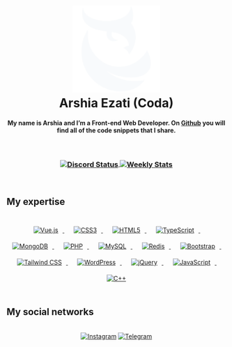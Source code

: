 <h1 align="center"><br> <a href="https://itscoda.ir"><img src="./assets/coda.svg" alt="Coda" width="200" title="Coda"></a><br> Arshia Ezati (Coda)</h1>
<h4 align="center">My name is Arshia and I’m a Front-end Web Developer. On <a href="https://github.com/Coda9X" target="_blank" title="Github">Github</a> you will find all of the code snippets that I share.</h4>
<br>
<h3 align="center">
  <a href="https://discord.com/users/919756168048558120" target="_blank">
    <img width="40%" align="center" alt="Discord Status" src="https://lanyard.cnrad.dev/api/919756168048558120?bg=1f1f1f&borderRadius=5px">
  </a>
  <a href="https://discord.com/users/919756168048558120" target="_blank">
    <img width="40%" align="center" alt="Weekly Stats" src="https://github-readme-stats.vercel.app/api/wakatime?username=coda&border_radius=5px&theme=dark&bg_color=1f1f1f&border_color=1f1f1f&icon_color=58a6ff&show_icons=true&disable_animations=false&custom_title=Weekly%20Stats">
  </a>
</h3>

<br>

## My expertise
<br>
<div align="center">
  <a href="https://vuejs.org/" target="_blank" title="VueJS">
    <img style="margin: 10px" src="https://profilinator.rishav.dev/skills-assets/vuejs-original-wordmark.svg" alt="Vue.js" height="50">
  </a>
  &nbsp;&nbsp;
  <a href="https://www.w3schools.com/css/" target="_blank" title="CSS">
    <img style="margin: 10px" src="https://profilinator.rishav.dev/skills-assets/css3-original-wordmark.svg" alt="CSS3" height="50">
  </a>
  &nbsp;&nbsp;
  <a href="https://en.wikipedia.org/wiki/HTML5" target="_blank" title="HTML 5">
    <img style="margin: 10px" src="https://profilinator.rishav.dev/skills-assets/html5-original-wordmark.svg" alt="HTML5" height="50">
  </a>
  &nbsp;&nbsp;
  <a href="https://www.typescriptlang.org/" target="_blank" title="TypeScript">
    <img style="margin: 10px" src="https://profilinator.rishav.dev/skills-assets/typescript-original.svg" alt="TypeScript" height="50">
  </a>
  &nbsp;&nbsp;
  <a href="https://www.mongodb.com/" target="_blank" title="MongoDB">
    <img style="margin: 10px" src="https://profilinator.rishav.dev/skills-assets/mongodb-original-wordmark.svg" alt="MongoDB" height="50">
  </a>
  &nbsp;&nbsp;
  <a href="https://www.php.net/" target="_blank" title="PHP">
    <img style="margin: 10px" src="https://profilinator.rishav.dev/skills-assets/php-original.svg" alt="PHP" height="50">
  </a>
  &nbsp;&nbsp;
  <a href="https://www.mysql.com/" target="_blank" title="MySQL">
    <img style="margin: 10px" src="https://profilinator.rishav.dev/skills-assets/mysql-original-wordmark.svg" alt="MySQL" height="50">
  </a>
  &nbsp;&nbsp;
  <a href="https://redis.io/" target="_blank" title="Redis">
    <img style="margin: 10px" src="https://profilinator.rishav.dev/skills-assets/redis-original-wordmark.svg" alt="Redis" height="50">
  </a>
  &nbsp;&nbsp;
  <a href="https://getbootstrap.com/docs/3.4/javascript/" target="_blank" title="Bootstrap">
    <img style="margin: 10px" src="https://profilinator.rishav.dev/skills-assets/bootstrap-plain.svg" alt="Bootstrap" height="50">
  </a>
  &nbsp;&nbsp;
  <a href="https://www.tailwindcss.com/" target="_blank" title="TailwindCSS">
    <img style="margin: 10px" src="https://profilinator.rishav.dev/skills-assets/tailwindcss.svg" alt="Tailwind CSS" height="50">
  </a>
  &nbsp;&nbsp;
  <a href="https://wordpress.com/" target="_blank" title="WordPress">
    <img style="margin: 10px" src="https://profilinator.rishav.dev/skills-assets/wordpress.png" alt="WordPress" height="50">
  </a>
  &nbsp;&nbsp;
  <a href="https://jquery.com/" target="_blank" title="JQuery">
    <img style="margin: 10px" src="https://profilinator.rishav.dev/skills-assets/jquery.png" alt="jQuery" height="50">
  </a>
  &nbsp;&nbsp;
  <a href="https://www.javascript.com/" target="_blank" title="JavaScript">
    <img style="margin: 10px" src="https://profilinator.rishav.dev/skills-assets/javascript-original.svg" alt="JavaScript" height="50">
  </a>
  &nbsp;&nbsp;
  <a href="https://www.cplusplus.com/" target="_blank" title="C++">
    <img style="margin: 10px" src="https://profilinator.rishav.dev/skills-assets/cplusplus-original.svg" alt="C++" height="50">
  </a>
</div>

<br>

## My social networks
<br>
<div align="center">
  <a href="https://www.instagram.com/_.itscoda"><img alt="Instagram" src="https://img.shields.io/badge/Instagram-%23E4405F.svg?style=for-the-badge&logo=Instagram&logoColor=white"></a>&nbsp;<a href="https://t.me/itscoda_ch"><img alt="Telegram" src="https://img.shields.io/badge/Telegram-2CA5E0?style=for-the-badge&logo=telegram&logoColor=white"></a>
</div>
